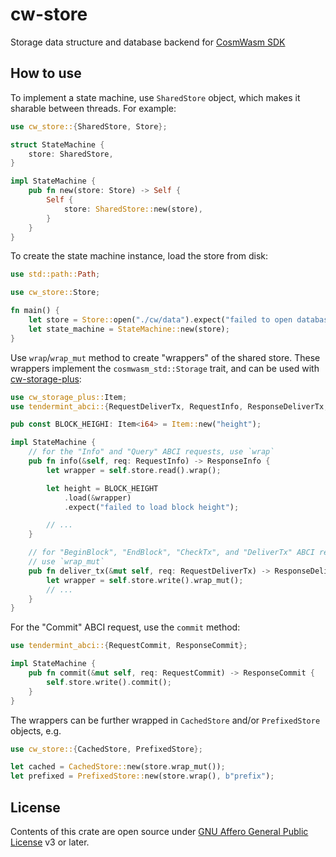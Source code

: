 # cw-store

Storage data structure and database backend for [CosmWasm SDK](https://github.com/steak-enjoyers/cw-sdk)

## How to use

To implement a state machine, use `SharedStore` object, which makes it sharable between threads. For example:

```rust
use cw_store::{SharedStore, Store};

struct StateMachine {
    store: SharedStore,
}

impl StateMachine {
    pub fn new(store: Store) -> Self {
        Self {
            store: SharedStore::new(store),
        }
    }
}
```

To create the state machine instance, load the store from disk:

```rust
use std::path::Path;

use cw_store::Store;

fn main() {
    let store = Store::open("./cw/data").expect("failed to open database");
    let state_machine = StateMachine::new(store);
}
```

Use `wrap`/`wrap_mut` method to create "wrappers" of the shared store. These wrappers implement the `cosmwasm_std::Storage` trait, and can be used with [cw-storage-plus](https://github.com/CosmWasm/cw-storage-plus):

```rust
use cw_storage_plus::Item;
use tendermint_abci::{RequestDeliverTx, RequestInfo, ResponseDeliverTx, ResponseInfo};

pub const BLOCK_HEIGHI: Item<i64> = Item::new("height");

impl StateMachine {
    // for the "Info" and "Query" ABCI requests, use `wrap`
    pub fn info(&self, req: RequestInfo) -> ResponseInfo {
        let wrapper = self.store.read().wrap();

        let height = BLOCK_HEIGHT
            .load(&wrapper)
            .expect("failed to load block height");

        // ...
    }

    // for "BeginBlock", "EndBlock", "CheckTx", and "DeliverTx" ABCI requests,
    // use `wrap_mut`
    pub fn deliver_tx(&mut self, req: RequestDeliverTx) -> ResponseDeliverTx {
        let wrapper = self.store.write().wrap_mut();
        // ...
    }
}
```

For the "Commit" ABCI request, use the `commit` method:

```rust
use tendermint_abci::{RequestCommit, ResponseCommit};

impl StateMachine {
    pub fn commit(&mut self, req: RequestCommit) -> ResponseCommit {
        self.store.write().commit();
    }
}
```

The wrappers can be further wrapped in `CachedStore` and/or `PrefixedStore` objects, e.g.

```rust
use cw_store::{CachedStore, PrefixedStore};

let cached = CachedStore::new(store.wrap_mut());
let prefixed = PrefixedStore::new(store.wrap(), b"prefix");
```

## License

Contents of this crate are open source under [GNU Affero General Public License](../LICENSE) v3 or later.
